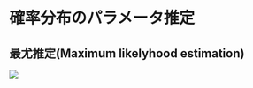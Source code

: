 # 確率分布のパラメータ推定

## 最尤推定(Maximum likelyhood estimation)

<img src="https://latex.codecogs.com/gif.latex?X[n]&space;=&space;\sum_{k=0}^{N-1}x[k]\exp({-j\frac{2&space;\pi&space;nk}{N}})"/>
